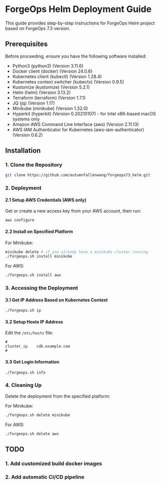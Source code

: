 # ForgeOps Helm Deployment Guide

This guide provides step-by-step instructions for ForgeOps Helm project based on ForgeOps 7.3 version.

## Prerequisites

Before proceeding, ensure you have the following software installed:

- Python3 (python3) (Version 3.11.6)
- Docker client (docker) (Version 24.0.6)
- Kubernetes client (kubectl) (Version 1.28.4)
- Kubernetes context switcher (kubectx) (Version 0.9.5)
- Kustomize (kustomize) (Version 5.2.1)
- Helm (helm) (Version 3.13.2)
- Terraform (terraform) (Version 1.7.1)
- JQ (jq) (Version 1.17)
- Minikube (minikube) (Version 1.32.0)
- Hyperkit (hyperkit) (Version 0.20210107) - for Intel x86-based macOS systems only
- Amazon AWS Command Line Interface (aws) (Version 2.11.13)
- AWS IAM Authenticator for Kubernetes (aws-iam-authenticator) (Version 0.6.2)

## Installation

### 1. Clone the Repository

```bash
git clone https://github.com/autumnfallenwang/forgeops73_helm.git
```

### 2. Deployment

#### 2.1 Setup AWS Credentials (AWS only)

Get or create a new access key from your AWS account, then run:

```bash
aws configure
```

#### 2.2 Install on Specified Platform

For Minikube:

```bash
minikube delete # if you already have a minikube cluster running
./forgeops.sh install minikube
```

For AWS:

```bash
./forgeops.sh install aws
```

### 3. Accessing the Deployment

#### 3.1 Get IP Address Based on Kubernetes Context

```bash
./forgeops.sh ip
```

#### 3.2 Setup Hosts IP Address

Edit the `/etc/hosts` file:

```plaintext
#
cluster_ip    cdk.example.com 
#
```

#### 3.3 Get Login Information

```bash
./forgeops.sh info
```

### 4. Cleaning Up

Delete the deployment from the specified platform:

For Minikube:

```bash
./forgeops.sh delete minikube
```

For AWS:

```bash
./forgeops.sh delete aws
```

## TODO

### 1. Add customized build docker images

### 2. Add automatic CI/CD pipeline